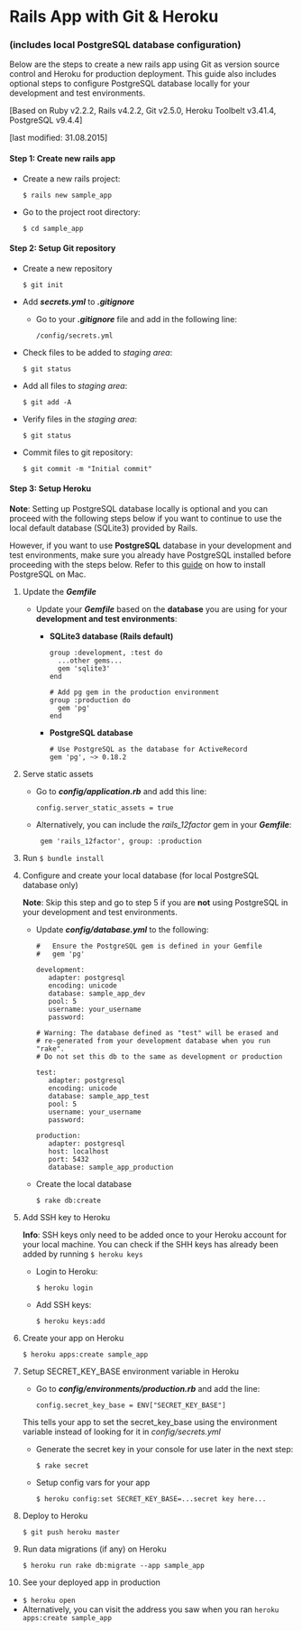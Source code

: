 # Rails App with Git & Heroku 
### (includes local PostgreSQL database configuration)

Below are the steps to create a new rails app using Git as version source control and Heroku for production deployment. This guide also includes optional steps to configure PostgreSQL database locally for your development and test environments.

[Based on Ruby v2.2.2, Rails v4.2.2, Git v2.5.0, Heroku Toolbelt v3.41.4, PostgreSQL v9.4.4]

[last modified: 31.08.2015]

#### Step 1: Create new rails app

* Create a new rails project:

  ```
  $ rails new sample_app
  ```
* Go to the project root directory:

  ```
  $ cd sample_app
  ```

#### Step 2: Setup Git repository

* Create a new repository

  ```
  $ git init
  ```
* Add **_secrets.yml_** to **_.gitignore_** 
  * Go to your **_.gitignore_** file and add in the following line:

     ```
     /config/secrets.yml
     ```
* Check files to be added to *staging area*:

    ```
    $ git status
    ```
* Add all files to *staging area*:

   ```
   $ git add -A
   ```
* Verify files in the *staging area*:

   ```
   $ git status
   ```
* Commit files to git repository:

  ```
  $ git commit -m "Initial commit"
  ```

#### Step 3: Setup Heroku
**Note**: Setting up PostgreSQL database locally is optional and you can proceed with the following steps below if you want to continue to use the local default database (SQLite3) provided by Rails.

However, if you want to use **PostgreSQL** database in your development and test environments, make sure you already have PostgreSQL installed before proceeding with the steps below. Refer to this [guide](http://www.gotealeaf.com/blog/how-to-install-postgresql-on-a-mac) on how to install PostgreSQL on Mac.



1. Update the **_Gemfile_**
    * Update your **_Gemfile_** based on the **database** you are using for your **development and test environments**:
      * **SQLite3 database (Rails default)**

        ```
        group :development, :test do
          ...other gems...
          gem 'sqlite3'
        end
        
        # Add pg gem in the production environment 
        group :production do 
          gem 'pg'
        end
        ```

      * **PostgreSQL database**

        ```
        # Use PostgreSQL as the database for ActiveRecord 
        gem 'pg', ~> 0.18.2
        ```
2. Serve static assets
   * Go to **_config/application.rb_** and add this line: 
     
     ```
     config.server_static_assets = true
     ```
   * Alternatively, you can include the *rails_12factor* gem in your **_Gemfile_**:

        ```
         gem 'rails_12factor', group: :production
        ```
3. Run `$ bundle install`
4. Configure and create your local database (for local PostgreSQL database only)
    
    **Note**: Skip this step and go to step 5 if you are **not** using PostgreSQL in your development and test environments.
   * Update **_config/database.yml_** to the following:

     ```
     #   Ensure the PostgreSQL gem is defined in your Gemfile
     #   gem 'pg'
     
     development:
        adapter: postgresql
        encoding: unicode
        database: sample_app_dev
        pool: 5
        username: your_username
        password:

     # Warning: The database defined as "test" will be erased and
     # re-generated from your development database when you run "rake".
     # Do not set this db to the same as development or production

     test:
        adapter: postgresql
        encoding: unicode
        database: sample_app_test
        pool: 5
        username: your_username
        password:

     production:
        adapter: postgresql
        host: localhost
        port: 5432
        database: sample_app_production
     ```
     
   * Create the local database

      ```
      $ rake db:create
      ```
5. Add SSH key to Heroku
    
   **Info**: SSH keys only need to be added once to your Heroku account for your local machine. You can check if the SHH keys has already been added by running `$ heroku keys`
   * Login to Heroku:

      ```
      $ heroku login
      ```
   * Add SSH keys:

      ```
      $ heroku keys:add
      ```
6. Create your app on Heroku

    ```
    $ heroku apps:create sample_app
    ```
7. Setup SECRET_KEY_BASE environment variable in Heroku
   * Go to **_config/environments/production.rb_** and add the line:


     ```
     config.secret_key_base = ENV["SECRET_KEY_BASE"]
     ```
       
    This tells your app to set the secret_key_base using the environment variable instead of looking for it in *config/secrets.yml*

   * Generate the secret key in your console for use later in the next step:

     ```
     $ rake secret
     ```
   * Setup config vars for your app

     ```
     $ heroku config:set SECRET_KEY_BASE=...secret key here...
     ```

8. Deploy to Heroku

    ```
    $ git push heroku master
    ```
9. Run data migrations (if any) on Heroku

    ```
    $ heroku run rake db:migrate --app sample_app
    ```
10. See your deployed app in production
   * `$ heroku open`
   * Alternatively, you can visit the address you saw when you ran `heroku apps:create sample_app`
